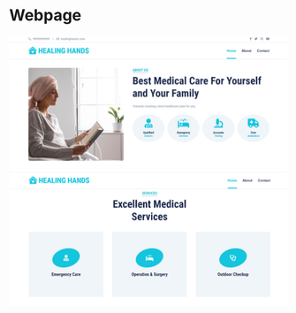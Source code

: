 # Webpage


![PAGE](https://github.com/jainriya9/Webpage/blob/main/homepage1.png?raw=true)
![PAGE](https://github.com/jainriya9/Webpage/blob/main/homepage2.png?raw=true)
